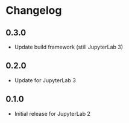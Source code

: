 # Changelog

## 0.3.0

* Update build framework (still JupyterLab 3)

## 0.2.0

* Update for JupyterLab 3

## 0.1.0

* Initial release for JupyterLab 2
